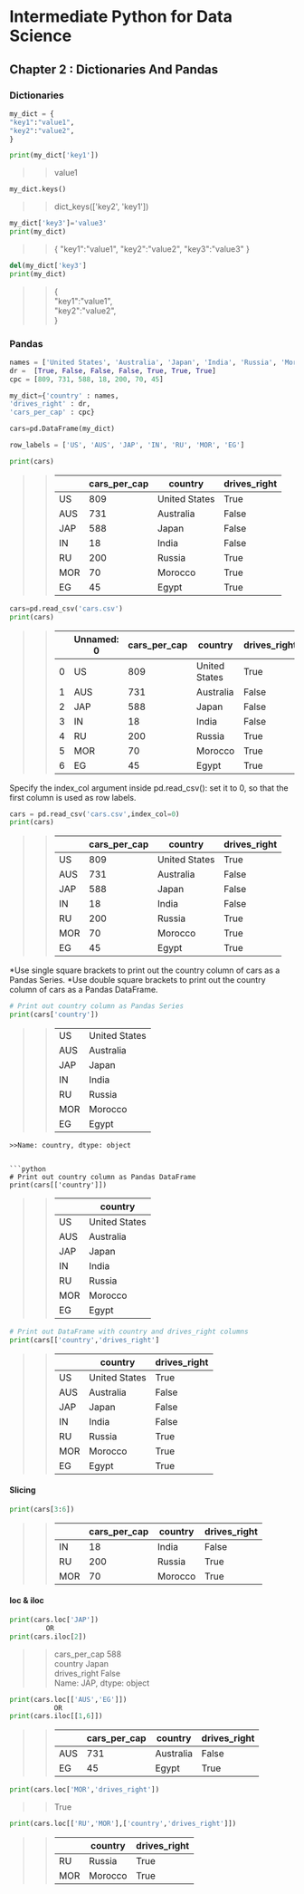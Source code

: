 # Intermediate Python for Data Science

## Chapter 2 : Dictionaries And Pandas

### Dictionaries
```python
my_dict = {
"key1":"value1",
"key2":"value2",
}
```

```python
print(my_dict['key1'])
```
>>value1

```python
my_dict.keys()
```
>>dict_keys(['key2', 'key1'])


```python
my_dict['key3']='value3'
print(my_dict)
```
>>{
>>"key1":"value1",
>>"key2":"value2",
>>"key3":"value3"
>>}

```python
del(my_dict['key3']
print(my_dict)
```
>>{<br>
>>"key1":"value1",<br>
>>"key2":"value2",<br>
>>}<br>
   
### Pandas
```python
names = ['United States', 'Australia', 'Japan', 'India', 'Russia', 'Morocco', 'Egypt']
dr =  [True, False, False, False, True, True, True]
cpc = [809, 731, 588, 18, 200, 70, 45]

my_dict={'country' : names,
'drives_right' : dr,
'cars_per_cap' : cpc}

cars=pd.DataFrame(my_dict)

row_labels = ['US', 'AUS', 'JAP', 'IN', 'RU', 'MOR', 'EG']

print(cars)
```
>>|     |cars_per_cap    |    country | drives_right|
>>|   ---  |   ---   |  ---   |  ---   |
>>|US    |        809 | United States  |        True|
>>|AUS     |      731 |     Australia  |       False|
>>|JAP      |     588  |        Japan   |      False|
>>|IN       |      18 |         India    |     False|
>>|RU     |       200 |        Russia   |       True|
>>|MOR     |       70 |       Morocco   |       True|
>>|EG       |      45  |        Egypt    |      True|

```python
cars=pd.read_csv('cars.csv')
print(cars)
```
>>|  |Unnamed: 0 | cars_per_cap |       country |  drives_right |
>>|---|---|---|---|---|
>>|0 |        US |          809 |  United States |        True |
>>|1 |       AUS |          731 |     Australia  |       False |
>>|2 |       JAP |          588 |         Japan  |       False |
>>|3 |        IN |           18 |         India  |       False |
>>|4 |        RU |          200 |        Russia  |        True |
>>|5 |       MOR |           70 |       Morocco  |        True |
>>|6 |        EG |           45 |         Egypt  |        True |

Specify the index_col argument inside pd.read_csv(): set it to 0, so that the first column is used as row labels.
```python
cars = pd.read_csv('cars.csv',index_col=0)
print(cars)
```
>>|     |cars_per_cap    |    country | drives_right|
>>|   ---  |   ---   |  ---   |  ---   |
>>|US    |        809 | United States  |        True|
>>|AUS     |      731 |     Australia  |       False|
>>|JAP      |     588  |        Japan   |      False|
>>|IN       |      18 |         India    |     False|
>>|RU     |       200 |        Russia   |       True|
>>|MOR     |       70 |       Morocco   |       True|
>>|EG       |      45  |        Egypt    |      True|

*Use single square brackets to print out the country column of cars as a Pandas Series.
*Use double square brackets to print out the country column of cars as a Pandas DataFrame.

```python
# Print out country column as Pandas Series
print(cars['country'])
```
>>| | |
>>|---|---|
>>|US   |    United States|
>>|AUS  |        Australia|
>>|JAP  |            Japan|
>>|IN   |            India|
>>|RU   |           Russia|
>>|MOR  |          Morocco|
>>|EG   |            Egypt|
```
>>Name: country, dtype: object


```python
# Print out country column as Pandas DataFrame
print(cars[['country']])
```
>>|   |        country|
>>|---|----|
>>|US|   United States|
>>|AUS |     Australia|
>>|JAP |         Japan|
>>|IN |          India|
>>|RU  |        Russia|
>>|MOR  |      Morocco|
>>|EG   |        Egypt|

```python
# Print out DataFrame with country and drives_right columns
print(cars[['country','drives_right']

```
>>|     |      country|  drives_right|
>>|---|---|---|
>>|US|   United States|          True|
>>|AUS|      Australia|         False|
>>|JAP|          Japan|         False|
>>|IN|           India|         False|
>>|RU|          Russia|          True|
>>|MOR|        Morocco|          True|
>>|EG|           Egypt|          True|
#### Slicing
```python
print(cars[3:6])
```
>>|  |   cars_per_cap|  country|  drives_right|
>>|---|--------------|---------|--------------|
>>|IN|             18|    India|         False|
>>|RU|            200|   Russia|          True|
>>|MOR|            70|  Morocco|          True|

#### loc & iloc
```python
print(cars.loc['JAP'])
         OR
print(cars.iloc[2])
```
>>cars_per_cap      588 <br>
>>country         Japan <br>
>>drives_right    False <br>
>>Name: JAP, dtype: object

```python
print(cars.loc[['AUS','EG']])
           OR
print(cars.iloc[[1,6]])
```
>>|  |   cars_per_cap|    country|  drives_right|
>>|---|---|---|---|
>>|AUS|           731|  Australia|         False|
>>|EG|            45|      Egypt|           True|

```python
print(cars.loc['MOR','drives_right'])
```
>>True

```python
print(cars.loc[['RU','MOR'],['country','drives_right']])
```
>>|   |  country|  drives_right|
>>|---|---|---|
>>|RU|    Russia|          True|
>>|MOR|  Morocco|          True|

